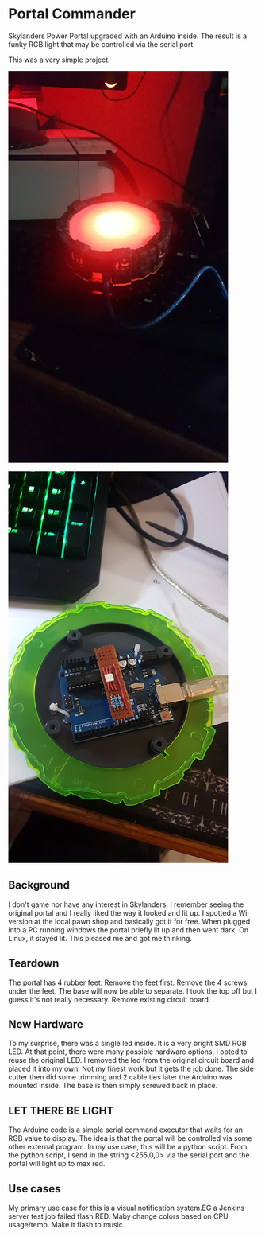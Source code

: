 # Portal Commander
Skylanders Power Portal upgraded with an Arduino inside.
The result is a funky RGB light that may be controlled via the serial port.  

This was a very simple project. 

![Alt text](images/pic1.jpg?raw=true "Prototype1")

![Alt text](images/pic2.jpg?raw=true "Prototype1")

## Background

I don't game nor have any interest in Skylanders. I remember seeing the original portal and I really liked the way it looked and lit up.
I spotted a Wii version at the local pawn shop and basically got it for free. When plugged into a PC running windows the portal briefly lit up and then went dark. On Linux, it stayed lit. This pleased me and got me thinking.

## Teardown
The portal has 4 rubber feet. Remove the feet first. Remove the 4 screws under the feet. The base will now be able to separate. I took the top off but I guess it's not really necessary. Remove existing circuit board.

## New Hardware
To my surprise, there was a single led inside. It is a very bright SMD RGB LED. At that point, there were many possible hardware options. I opted to reuse the original LED. I removed the led from the original circuit board and placed it into my own. Not my finest work but it gets the job done. The side cutter then did some trimming and 2 cable ties later the Arduino was mounted inside. The base is then simply screwed back in place.

## LET THERE BE LIGHT
 The Arduino code is a simple serial command executor that waits for an RGB value to display. The idea is that the portal will be controlled via some other external program. In my use case, this will be a python script. From the python script, I send in the string <255,0,0> via the serial port and the portal will light up to max red.
 
 
 ## Use cases
 
 My primary use case for this is a visual notification system.EG a Jenkins server test job failed flash RED.
 Maby change colors based on CPU usage/temp.
 Make it flash to music.


